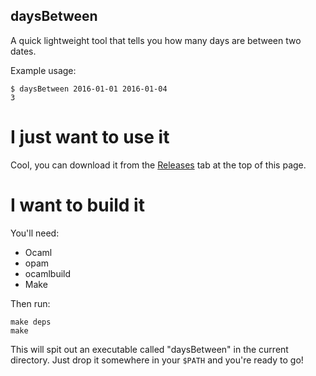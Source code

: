daysBetween
-----------

A quick lightweight tool that tells you how many days are between two dates.

Example usage:

```
$ daysBetween 2016-01-01 2016-01-04
3
```

I just want to use it
=====================

Cool, you can download it from the [Releases](https://github.com/spencerwi/daysBetween/releases) tab at the top of this page.
 
I want to build it
==================

You'll need:

 * Ocaml
 * opam
 * ocamlbuild
 * Make

Then run:

```
make deps
make
```

This will spit out an executable called "daysBetween" in the current directory. 
Just drop it somewhere in your `$PATH` and you're ready to go!

